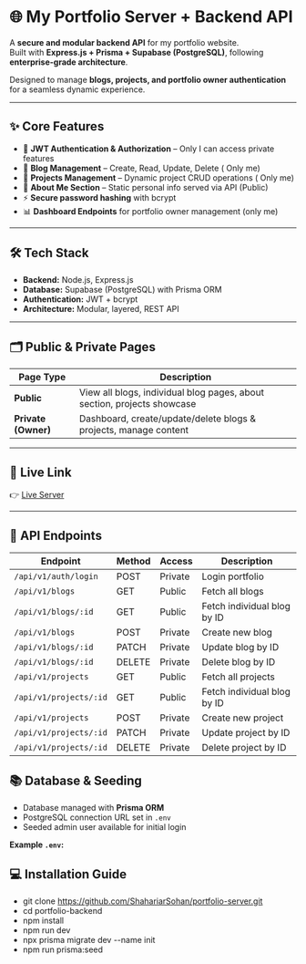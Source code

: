 # 🌐 My Portfolio Server + Backend API

A **secure and modular backend API** for my portfolio website.  
Built with **Express.js + Prisma + Supabase (PostgreSQL)**, following **enterprise-grade architecture**.  

Designed to manage **blogs, projects, and portfolio owner authentication** for a seamless dynamic experience.

---

## ✨ Core Features

- 🔐 **JWT Authentication & Authorization** –  Only I can access private features  
- 📝 **Blog Management** – Create, Read, Update, Delete ( Only me)  
- 💼 **Projects Management** – Dynamic project CRUD operations ( Only me)  
- 📄 **About Me Section** – Static personal info served via API (Public)  
- ⚡ **Secure password hashing** with bcrypt  
- 📊 **Dashboard Endpoints** for portfolio owner management (only me)  

---

## 🛠️ Tech Stack

- **Backend:** Node.js, Express.js  
- **Database:** Supabase (PostgreSQL) with Prisma ORM   
- **Authentication:** JWT + bcrypt  
- **Architecture:** Modular, layered, REST API  

---

## 🗂️ Public & Private Pages

| Page Type | Description |
|-----------|-------------|
| **Public** | View all blogs, individual blog pages, about section, projects showcase |
| **Private (Owner)** | Dashboard, create/update/delete blogs & projects, manage content |

---
## 🔗 Live Link 

👉 [Live Server](https://shahariarsohan-server.vercel.app)

---
## 🔗 API Endpoints 

| Endpoint          | Method | Access | Description          |
|-------------------|--------|--------|----------------------|        
| `/api/v1/auth/login` | POST   | Private | Login portfolio   |
| `/api/v1/blogs`      | GET    | Public | Fetch all blogs   |
| `/api/v1/blogs/:id`  | GET    | Public | Fetch individual blog by ID |
| `/api/v1/blogs`      | POST   | Private| Create new blog |
| `/api/v1/blogs/:id`  | PATCH  | Private| Update blog by ID |
| `/api/v1/blogs/:id`  | DELETE | Private| Delete blog by ID  |
| `/api/v1/projects`   |  GET   | Public | Fetch all projects |
| `/api/v1/projects/:id`| GET   | Public | Fetch individual blog by ID |
| `/api/v1/projects`    | POST  | Private| Create new project |
| `/api/v1/projects/:id`| PATCH | Private| Update project by ID  |
| `/api/v1/projects/:id`| DELETE| Private| Delete project by ID  |


> 



## 📚 Database & Seeding

- Database managed with **Prisma ORM**  
- PostgreSQL connection URL set in `.env`  
- Seeded admin user available for initial login  

**Example `.env`:**

## 💻 Installation Guide

- git clone https://github.com/ShahariarSohan/portfolio-server.git
- cd portfolio-backend
- npm install
- npm run dev
- npx prisma migrate dev --name init
- npm run prisma:seed
